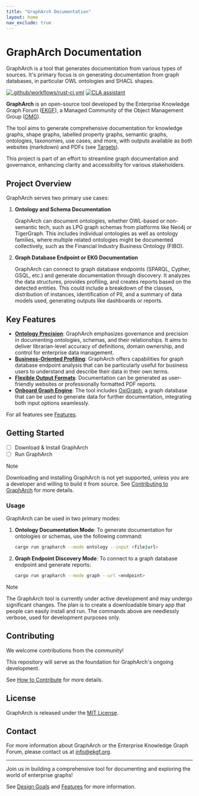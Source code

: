 ```yaml
---
title: "GraphArch Documentation"
layout: home
nav_exclude: true
---
```


# GraphArch Documentation

GraphArch is a tool that generates documentation from various types of sources.
It's primary focus is on generating documentation from graph databases, in particular
OWL ontologies and SHACL shapes.

[![.github/workflows/rust-ci.yml](https://github.com/EKGF/grapharch/actions/workflows/rust-ci.yml/badge.svg?branch=main)](https://github.com/EKGF/grapharch/actions/workflows/rust-ci.yml) [![CLA assistant](https://cla-assistant.io/readme/badge/EKGF/grapharch)](https://cla-assistant.io/EKGF/grapharch)

**GraphArch** is an open-source tool developed
by the Enterprise Knowledge Graph Forum ([EKGF](https://ekgf.org)),
a Managed Community of the
Object Management Group ([OMG](https://www.omg.org/communities/enterprise-knowledge-graph-forum.htm)).

The tool aims to generate comprehensive
documentation for knowledge graphs, shape graphs,
labelled property graphs, semantic graphs, ontologies,
taxonomies, use cases, and more,
with outputs available as both websites (markdown) and
PDFs (see [Targets](features/targets/README.md)).

This project is part of an effort to streamline graph documentation
and governance, enhancing clarity and accessibility for
various stakeholders.

## Project Overview

GraphArch serves two primary use cases:

1. **Ontology and Schema Documentation**

   GraphArch can document ontologies,
   whether OWL-based or non-semantic tech,
   such as LPG graph schemas from platforms
   like Neo4j or TigerGraph.
   This includes individual ontologies as
   well as ontology families,
   where multiple related ontologies might
   be documented collectively, such as the
   Financial Industry Business Ontology (FIBO).

2. **Graph Database Endpoint or EKG Documentation**

   GraphArch can connect to graph database
   endpoints (SPARQL, Cypher, GSQL, etc.)
   and generate documentation through discovery.
   It analyzes the data structures, provides
   profiling, and creates reports based on the
   detected entities.
   This could include a breakdown of the classes,
   distribution of instances, identification of PII,
   and a summary of data models used,
   generating outputs like dashboards or reports.

## Key Features

- [**Ontology Precision**](features/general/ontology-precision.md):
  GraphArch emphasizes governance and precision in documenting ontologies,
  schemas, and their relationships. It aims to deliver librarian-level
  accuracy of definitions, domain ownership, and control for enterprise data management.
- [**Business-Oriented Profiling**](features/general/business-oriented-profiling.md):
  GraphArch offers capabilities for graph database endpoint analysis that
  can be particularly useful for business users to understand and describe
  their data in their own terms.
- [**Flexible Output Formats**](features/general/flexible-output-formats.md):
  Documentation can be generated as user-friendly websites or professionally
  formatted PDF reports.
- [**Onboard Graph Engine**](features/general/onboard-graph-engine.md):
  The tool includes [OxiGraph](https://github.com/oxigraph/oxigraph),
  a graph database that can be used to generate data for further documentation,
  integrating both input options seamlessly.

For all features see [Features](features/README.md).

## Getting Started

- [ ] Download & Install GraphArch
- [ ] Run GraphArch

> [!NOTE]
> Downloading and installing GraphArch is not yet supported,
> unless you are a developer and willing to build it from source.
> See [Contributing to GraphArch](contribute/) for more details.

### Usage

GraphArch can be used in two primary modes:

1. **Ontology Documentation Mode**:
   To generate documentation for ontologies or schemas, use the following command:

   ```bash
   cargo run grapharch --mode ontology --input <file|url>
   ```

2. **Graph Endpoint Discovery Mode**:
   To connect to a graph database endpoint and generate reports:

   ```bash
   cargo run grapharch --mode graph --url <endpoint>
   ```

> [!NOTE]
> The GraphArch tool is currently under active development and may undergo
> significant changes. The plan is to create a downloadable binary app that
> people can easily install and run. The commands above are needlessly verbose,
> used for development purposes only.

## Contributing

We welcome contributions from the community!

This repository will serve as the foundation for GraphArch's ongoing development.

See [How to Contribute](contribute/README.md) for more details.

## License

GraphArch is released under the [MIT License](./LICENSE.md).

## Contact

For more information about GraphArch or the Enterprise Knowledge Graph Forum,
please contact us at [info@ekgf.org](mailto:info@ekgf.org).

---

Join us in building a comprehensive tool for documenting and exploring the world of enterprise graphs!

See [Design Goals](design-goals/README.md) and [Features](features/README.md) for more information.
